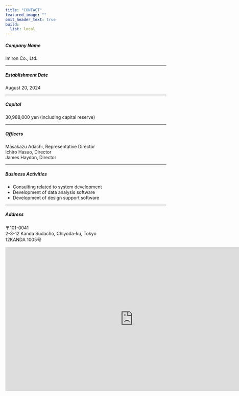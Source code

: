 ```yaml
---
title: "CONTACT"
featured_image: ""
omit_header_text: true
build:
  list: local
---
```


##### Company Name
Imiron Co., Ltd.

---

##### Establishment Date
August 20, 2024

---

##### Capital
30,988,000 yen (including capital reserve)

---

##### Officers
Masakazu Adachi, Representative Director  
Ichiro Hasuo, Director  
James Haydon, Director

---

##### Business Activities
- Consulting related to system development
- Development of data analysis software
- Development of design support software

---

##### Address
〒101-0041</br>
2-3-12 Kanda Sudacho, Chiyoda-ku, Tokyo  
12KANDA 1005号  

<iframe src="https://www.google.com/maps/embed?pb=!1m14!1m8!1m3!1d1926.647512322883!2d139.77261297923724!3d35.696154877266146!3m2!1i1024!2i768!4f13.1!3m3!1m2!1s0x60188d002223178b%3A0x19803ed3b4d01eb5!2s12%20KANDA!5e0!3m2!1sja!2sjp!4v1732690155902!5m2!1sja!2sjp" width="800" height="450" style="border:0;" allowfullscreen="" loading="lazy" referrerpolicy="no-referrer-when-downgrade"></iframe>
